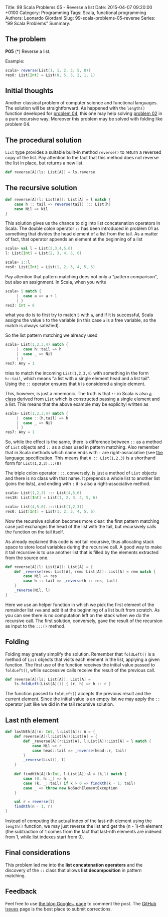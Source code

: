 Title: 99 Scala Problems 05 - Reverse a list
Date: 2015-04-07 09:20:00 +0100
Category: Programming
Tags: Scala, functional programming
Authors: Leonardo Giordani
Slug: 99-scala-problems-05-reverse
Series: "99 Scala Problems"
Summary: 

## The problem

**P05** (*) Reverse a list.

Example:

``` scala
scala> reverse(List(1, 1, 2, 3, 5, 8))
res0: List[Int] = List(8, 5, 3, 2, 1, 1)
```

## Initial thoughts

Another classical problem of computer science and functional languages. The solution will be straightforward. As happened with the `length()` function developed for [problem 04](/2015/04/07/99-scala-problems-04-length/), this one may help solving [problem 02](/2015/04/07/99-scala-problems-02-find-last-nth/) in a pure recursive way. Moreover this problem may be solved with folding like problem 04.

## The procedural solution

`List` type provides a suitable built-in method `reverse()` to return a reversed copy of the list. Pay attention to the fact that this method does not reverse the list in place, but returns a new list.

``` scala
def reverse[A](ls: List[A]) = ls.reverse
```

## The recursive solution

``` scala
def reverse[A](l: List[A]): List[A] = l match {
    case h :: tail => reverse(tail) ::: List(h)
    case Nil => Nil
}
```

This solution gives us the chance to dig into list concatenation operators in Scala. The double colon operator `::` has been introduced in problem 01 as something that divides the head element of a list from the tail. As a matter of fact, that operator appends an element at the beginning of a list

``` scala
scala> val l = List(2,3,4,5,6)
l: List[Int] = List(2, 3, 4, 5, 6)

scala> 1::l
res0: List[Int] = List(1, 2, 3, 4, 5, 6)
```

Pay attention that pattern matching does not only a "pattern comparison", but also an assignment. In Scala, when you write

``` scala
scala> 5 match {
     |  case a => a + 1
     | }
res3: Int = 6
```

what you do is to first try to match `5` with `a`, and if it is successful, Scala assigns the value `5` to the variable (in this case `a` is a free variable, so the match is always satisfied).

So the list pattern matching we already used

``` scala
scala> List(1,2,3,4) match {
     |  case h::tail => h
     |  case _ => Nil
     | }
res7: Any = 1
```

tries to match the incoming `List(1,2,3,4)` with something in the form `h::tail`, which means "a list with a single element head and a list tail". Using the `::` operator ensures that `h` is considered a single element.

This, however, is just a mnemonic. The truth is that `::` in Scala is also [a class](http://www.scala-lang.org/api/2.11.4/index.html#scala.collection.immutable.$colon$colon) derived from `List` which is constructed passing a single element and a list. This means that the above example may be explicityl written as

``` scala
scala> List(1,2,3,4) match {
     |  case ::(h,tail) => h
     |  case _ => Nil
     | }
res7: Any = 1
```

So, while the effect is the same, there is difference between `::` as a method of `List` objects and `::` as a class used in pattern matching. Also remember that in Scala methods which name ends with `:` are right-associative (see [the language specification](http://www.scala-lang.org/files/archive/spec/2.11/06-expressions.html#infix-operations). This means that `0 :: List(1,2,3)` is a shorthand form for `List(1,2,3).::(0)`

The triple colon operator `:::`, conversely, is just a method of `List` objects and there is no class with that name. It prepends a whole list to another list (joins the lists), and ending with `:` it is also a right-associative method.

``` scala
scala> List(1,2,3) ::: List(4,5,6)
res18: List[Int] = List(1, 2, 3, 4, 5, 6)

scala> List(4,5,6).:::(List(1,2,3))
res0: List[Int] = List(1, 2, 3, 4, 5, 6)
```

Now the recursive solution becomes more clear: the first pattern matching case just exchanges the head of the list with the tail, but recursively calls the function on the tail itself.

As already explained this code is not tail recursive, thus allocating stack space to store local variables during the recursive call. A good way to make it tail recursive is to use another list that is filled by the elements extracted from the source one.

``` scala
def reverse[A](l: List[A]): List[A] = {
    def _reverse(res: List[A], rem: List[A]): List[A] = rem match {
        case Nil => res
        case h :: tail => _reverse(h :: res, tail)
    }
    _reverse(Nil, l)
}
```

Here we use an helper function in which we pick the first element of the remainder list `rem` and add it at the beginning of a list built from scratch. As you can see there is no computation left on the stack when we do the recursive call. The first solution, conversely, gave the result of the recursion as input to the `:::()` method.

## Folding

Folding may greatly simplify the solution. Remember that `foldLeft()` is a method of `List` objects that visits each element in the list, applying a given function. The first use of the function receives the initial value passed to `foldLeft()`, while successive calls receive the result of the previous call.

``` scala
def reverse[A](ls: List[A]): List[A] =
    ls.foldLeft(List[A]()) { (r, h) => h :: r }
```

The function passed to `foldLeft()` accepts the previous result and the current element. Since the initial value is an empty list we may apply the `::` operator just like we did in the tail recursive solution.

## Last nth element

``` scala
def lastNth[A](n: Int, l:List[A]): A = {
    def reverse[A](l:List[A]):List[A] = {
        def _reverse[A](r:List[A], l:List[A]):List[A] = l match {
            case Nil => r
            case head::tail => _reverse(head::r, tail)
        }
        _reverse(List(), l)
    }
    
    def findKth[A](k:Int, l:List[A]):A = (k,l) match {
        case (0, h::_) => h
        case (k, _::tail) if k > 0 => findKth(k - 1, tail)
        case _ => throw new NoSuchElementException
    }

    val r = reverse(l)
    findKth(n - 1, r)
}
```

Instead of computing the actual index of the last-nth element using the `length()` function, we may just reverse the list and get the (n - 1)-th element (the subtraction of 1 comes from the fact that last-nth elements are indexed from 1, while list indexes start from 0).

## Final considerations

This problem led me into the **list concatenation operators** and the discovery of the `::` class that allows **list decomposition** in pattern matching.

## Feedback

Feel free to use [the blog Google+ page](https://plus.google.com/u/0/111444750762335924049) to comment the post. The [GitHub issues](http://github.com/TheDigitalCatOnline/thedigitalcatonline.github.com/issues) page is the best place to submit corrections.
